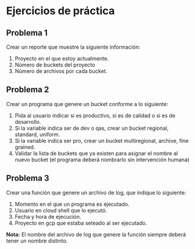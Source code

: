 # Ejercicios de práctica

## Problema 1

Crear un reporte que muestre la siguiente información: 

1. Proyecto en el que estoy actualmente. 
2. Número de buckets del proyecto
3. Número de archivos por cada bucket. 


## Problema 2

Crear un programa que genere un bucket conforme a lo siguiente: 

1. Pida al usuario indicar si es productivo, si es de calidad o si es de desarrollo.  
2. Si la variable indica ser de dev o qas, crear un bucket regional, standard, uniform. 
3. Si la variable indica ser pro, crear un bucket multiregional, archive, fine grained. 
4. Validar la lista de buckets que ya existen para asignar el nombre al nuevo bucket (el programa deberá nombrarlo sin intervención humana)

## Problema 3

Crear una función que genere un archivo de log, que indique lo siguiente: 

1. Momento en el que un programa es ejecutado.
2. Usuario en cloud shell que lo ejecutó. 
3. Fecha y hora de ejecución.
4. Proyecto en gcp que estaba seteado al ser ejecutado. 

**Nota:** El nombre del archivo de log que genere la función siempre deberá tener un nombre distinto. 